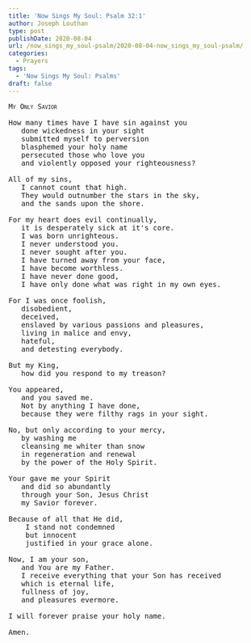 ```yaml
---
title: 'Now Sings My Soul: Psalm 32:1'
author: Joseph Louthan
type: post
publishDate: 2020-08-04
url: /now_sings_my_soul-psalm/2020-08-04-now_sings_my_soul-psalm/
categories:
  - Prayers
tags:
  - 'Now Sings My Soul: Psalms'
draft: false
---
```

<pre>
<div style="font-variant: small-caps;">My Only Savior</div>
How many times have I have sin against you
   done wickedness in your sight
   submitted myself to perversion
   blasphemed your holy name
   persecuted those who love you
   and violently opposed your righteousness?
   
All of my sins,
   I cannot count that high.
   They would outnumber the stars in the sky,
   and the sands upon the shore.
   
For my heart does evil continually,
   it is desperately sick at it's core.
   I was born unrighteous.
   I never understood you.
   I never sought after you.
   I have turned away from your face,
   I have become worthless.
   I have never done good,
   I have only done what was right in my own eyes.
   
For I was once foolish, 
   disobedient, 
   deceived, 
   enslaved by various passions and pleasures, 
   living in malice and envy, 
   hateful, 
   and detesting everybody.
   
But my King,
   how did you respond to my treason?
   
You appeared,
   and you saved me.
   Not by anything I have done,
   because they were filthy rags in your sight.

No, but only according to your mercy,
   by washing me
   cleansing me whiter than snow
   in regeneration and renewal
   by the power of the Holy Spirit.
   
Your gave me your Spirit
   and did so abundantly
   through your Son, Jesus Christ
   my Savior forever.
   
Because of all that He did,
    I stand not condemned
    but innocent
    justified in your grace alone.
    
Now, I am your son,
   and You are my Father.
   I receive everything that your Son has received
   which is eternal life,
   fullness of joy,
   and pleasures evermore.
   
I will forever praise your holy name.

Amen.
</pre>